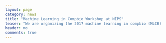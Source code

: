```yaml
---
layout: page
category: news
title: "Machine Learning in Compbio Workshop at NIPS"
teaser: "We are organizing the 2017 machine learning in compbio (MLCB) workshop at NIPS. Submit your papers at https://mlcb.github.io/!"
header: no
comments: true
---
```

